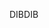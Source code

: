 <span data-ttu-id="ec51c-101">DIB</span><span class="sxs-lookup"><span data-stu-id="ec51c-101">DIB</span></span>